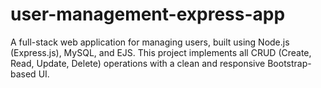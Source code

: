 # user-management-express-app
A full-stack web application for managing users, built using Node.js (Express.js), MySQL, and EJS. This project implements all CRUD (Create, Read, Update, Delete) operations with a clean and responsive Bootstrap-based UI.
